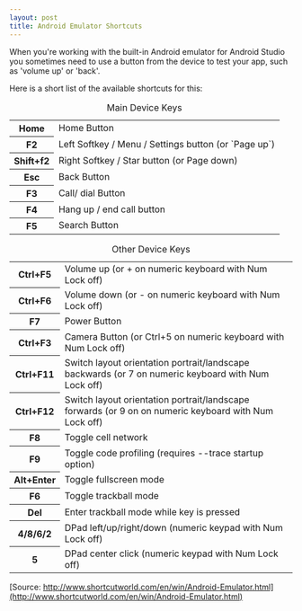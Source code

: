```yaml
---
layout: post
title: Android Emulator Shortcuts  
---
```


When you're working with the built-in Android emulator for Android Studio you sometimes need to use a button from the device to test your app, such as 'volume up' or 'back'.

Here is a short list of the available shortcuts for this:

<table>
  <caption>Main Device Keys</caption>
  <tr>
    <th>Home</th>
    <td>Home Button</td>
  </tr>
  <tr>
    <th>F2</th>
    <td>Left Softkey / Menu / Settings button (or `Page up`)</td>
  </tr>
  <tr>
    <th>Shift+f2</th>
    <td>Right Softkey / Star button (or Page down)</td>
  </tr>
  <tr>
    <th>Esc</th>
    <td>Back Button</td>
  </tr>
  <tr>
    <th>F3</th>
    <td>Call/ dial Button</td>
  </tr>
  <tr>
    <th>F4</th>
    <td>Hang up / end call button</td>
  </tr>
  <tr>
    <th>F5</th>
    <td>Search Button</td>
  </tr>
</table>

<table>
    <caption>Other Device Keys</caption>
    <tr>
        <th>Ctrl+F5</th>
        <td>Volume up (or + on numeric keyboard with Num Lock off)</td>
    </tr>
    <tr>
        <th>Ctrl+F6</th>
        <td>Volume down (or - on numeric keyboard with Num Lock off)</td>
    </tr>
    <tr>
        <th>F7</th>
        <td>Power Button</td>
    </tr>
    <tr>
        <th>Ctrl+F3</th>
        <td>Camera Button (or Ctrl+5 on numeric keyboard with Num Lock off)</td>
    </tr>
    <tr>
        <th>Ctrl+F11</th>
        <td>Switch layout orientation portrait/landscape backwards (or 7 on numeric keyboard with Num Lock off)</td>
    </tr>
    <tr>
        <th>Ctrl+F12</th>
        <td>Switch layout orientation portrait/landscape forwards (or 9 on on numeric keyboard with Num Lock off)</td>
    </tr>
    <tr>
        <th>F8</th>
        <td>Toggle cell network</td>
    </tr>
    <tr>
        <th>F9</th>
        <td>Toggle code profiling (requires --trace startup option)</td>
    </tr>
    <tr>
        <th>Alt+Enter</th>
        <td>Toggle fullscreen mode</td>
    </tr>
    <tr>
        <th>F6</th>
        <td>Toggle trackball mode</td>
    </tr>
    <tr>
        <th>Del</th>
        <td>Enter trackball mode while key is pressed</td>
    </tr>
    <tr>
        <th>4/8/6/2</th>
        <td>DPad left/up/right/down (numeric keypad with Num Lock off)</td>
    </tr>
    <tr>
        <th>5</th>
        <td>DPad center click (numeric keypad with Num Lock off)</td>
    </tr>
</table>

[Source: http://www.shortcutworld.com/en/win/Android-Emulator.html](http://www.shortcutworld.com/en/win/Android-Emulator.html)